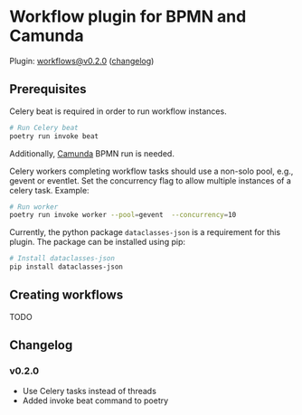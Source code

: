 # Workflow plugin for BPMN and Camunda
Plugin: workflows@v0.2.0 ([changelog](#changelog))


## Prerequisites

Celery beat is required in order to run workflow instances.

```bash
# Run Celery beat
poetry run invoke beat
```

Additionally, [Camunda](https://camunda.com/) BPMN run is needed.

Celery workers completing workflow tasks should use a non-solo pool, e.g., gevent or eventlet.
Set the concurrency flag to allow multiple instances of a celery task.
Example:

```bash
# Run worker
poetry run invoke worker --pool=gevent  --concurrency=10
```

Currently, the python package `dataclasses-json` is a requirement for this plugin.
The package can be installed using pip:

```bash
# Install dataclasses-json
pip install dataclasses-json
```

## Creating workflows

TODO

## Changelog

### v0.2.0

- Use Celery tasks instead of threads
- Added invoke beat command to poetry
